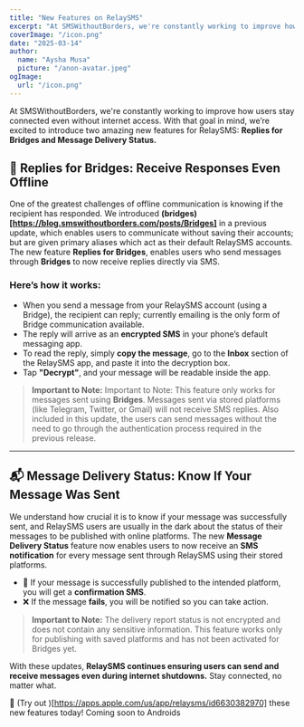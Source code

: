 ```yaml
---
title: "New Features on RelaySMS"
excerpt: "At SMSWithoutBorders, we're constantly working to improve how users stay connected even without internet access."
coverImage: "/icon.png"
date: "2025-03-14"
author:
  name: "Aysha Musa"
  picture: "/anon-avatar.jpeg"
ogImage:
  url: "/icon.png"
---
```


At SMSWithoutBorders, we're constantly working to improve how users stay connected even without internet access. With that goal in mind, we’re excited to introduce two amazing new features for RelaySMS: **Replies for Bridges and Message Delivery Status.**

## 📩 Replies for Bridges: Receive Responses Even Offline

One of the greatest challenges of offline communication is knowing if the recipient has responded. We introduced **(bridges)[https://blog.smswithoutborders.com/posts/Bridges]** in a previous update, which enables users to communicate without saving their accounts; but are given primary aliases which act as their default RelaySMS accounts. The new feature **Replies for Bridges**, enables users who send messages through **Bridges** to now receive replies directly via SMS.

### Here’s how it works:

- When you send a message from your RelaySMS account (using a Bridge), the recipient can reply; currently emailing is the only form of Bridge communication available.
- The reply will arrive as an **encrypted SMS** in your phone’s default messaging app.
- To read the reply, simply **copy the message**, go to the **Inbox** section of the RelaySMS app, and paste it into the decryption box.
- Tap **"Decrypt"**, and your message will be readable inside the app.

> **Important to Note:** Important to Note: This feature only works for messages sent using **Bridges**. Messages sent via stored platforms (like Telegram, Twitter, or Gmail) will not receive SMS replies. Also included in this update, the users can send messages without the need to go through the authentication process required in the previous release.

---

## 📬 Message Delivery Status: Know If Your Message Was Sent

We understand how crucial it is to know if your message was successfully sent, and RelaySMS users are usually in the dark about the status of their messages to be published with online platforms. The new **Message Delivery Status** feature now enables users to now receive an **SMS notification** for every message sent through RelaySMS using their stored platforms.

- 📩 If your message is successfully published to the intended platform, you will get a **confirmation SMS**.
- ❌ If the message **fails**, you will be notified so you can take action.

> **Important to Note:** The delivery report status is not encrypted and does not contain any sensitive information. This feature works only for publishing with saved platforms and has not been activated for Bridges yet.

With these updates, **RelaySMS continues ensuring users can send and receive messages even during internet shutdowns.** Stay connected, no matter what.

📢 (Try out )[https://apps.apple.com/us/app/relaysms/id6630382970] these new features today! Coming soon to Androids
